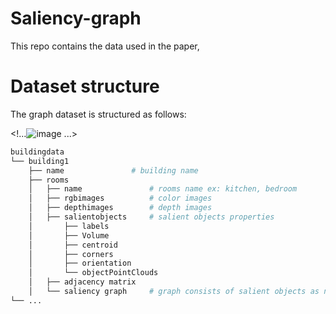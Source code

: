 # Saliency-graph
This repo contains the data used in the paper, 


# Dataset structure
The graph dataset is structured as follows:

<!...![image](https://github.com/preeti-me/Saliency-graph/assets/80210264/8d505a48-4c27-4f8c-b7f0-81fbb6dadde7) ...>

```bash
buildingdata
└── building1
    ├── name               # building name
    ├── rooms         
    │   ├── name               # rooms name ex: kitchen, bedroom
    │   ├── rgbimages          # color images
    │   ├── depthimages        # depth images
    │   ├── salientobjects     # salient objects properties
    │       ├── labels     
    │       ├── Volume
    │       ├── centroid
    │       ├── corners    
    │       ├── orientation  
    │       └── objectPointClouds 
    │   ├── adjacency matrix
    │   └── saliency graph     # graph consists of salient objects as nodes and adjacency matrix
└── ...
